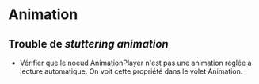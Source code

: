 # Animation
## Trouble de *stuttering animation*
- Vérifier que le noeud AnimationPlayer n'est pas une animation réglée à lecture automatique. On voit cette propriété dans le volet Animation.